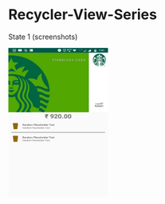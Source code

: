 # Recycler-View-Series

State 1 (screenshots)

<img src = "https://github.com/DhruvamSharma/Recycler-View-Series/blob/master/docs/state2-1.jpeg" width = "200" height = "300">
